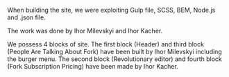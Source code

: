 When building the site, we were exploiting Gulp file, SCSS, BEM, Node.js and .json file.

The work was done by Ihor Milevskyi and Ihor Kacher.

We possess 4 blocks of site. 
The first block (Header) and third block (People Are Talking About Fork) have been built by Ihor Milevskyi including the burger menu. The second block (Revolutionary editor) and fourth block (Fork Subscription Pricing) have been made by Ihor Kacher.

